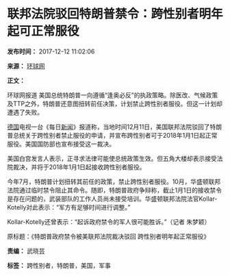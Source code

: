 # 联邦法院驳回特朗普禁令：跨性别者明年起可正常服役

**发布时间：** 2017-12-12 11:02:06

**来源：** [环球网](http://world.huanqiu.com/exclusive/2017-12/11442034.html)

**正文：**

环球网报道 美国总统特朗普一向遵循“逢奥必反”的执政策略。除医改、气候政策及TTP之外，特朗普还意图扭转前任决策，计划禁止跨性别者服役。但这一计划却遭遇了失败。

[德国](http://de.haiwainet.cn/)电视一台《每日[新闻](http://world.haiwainet.cn/)》报道称，当地时间12月11日，美国联邦法院驳回了特朗普总统关于跨性别者禁止服役的申请，并宣布跨性别者可于2018年1月1日起正常服役。美国国防部也宣布接受这一裁决。

美国白宫发言人表示，正寻求法律可能使总统政策生效。但五角大楼却表示接受法院裁决，并将于2018年1月1日起接收跨性别者服役。

今年7月，特朗普计划扭转其前任的政策，禁止跨性别者服役。10月，华盛顿联邦法院通过临时禁令阻止其命令。随即，特朗普政府争辩称，截止1月1日的接收禁令是存在问题的，武装部队的工作人员尚未接受培训。华盛顿联邦法院法官Kollar-Kotelly对此表示：“军方有足够时间进行调整。”

Kollar-Kotelly还曾表示：“起诉政府禁令的军人很可能胜诉。”（记者 朱梦颖）

原标题：《特朗普政府禁令被美联邦法院裁决驳回 跨性别者明年起正常服役》

**责编：** 武晓芸

**标签：** 跨性别者，特朗普，美国，军事
